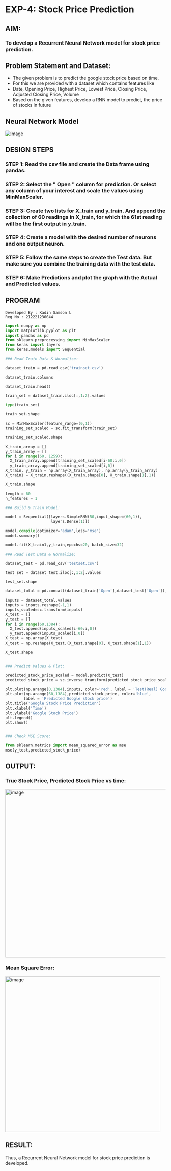 # EXP-4: Stock Price Prediction
## AIM:

### To develop a Recurrent Neural Network model for stock price prediction.

## Problem Statement and Dataset:

* The given problem is to predict the google stock price based on time.
* For this we are provided with a dataset which contains features like
* Date, Opening Price, Highest Price, Lowest Price, Closing Price, Adjusted Closing Price, Volume
* Based on the given features, develop a RNN model to predict, the price of stocks in future

## Neural Network Model
![image](https://github.com/Kadinsamson/rnn-stock-price-prediction/assets/94525955/b2cc336b-d4b3-444a-9445-0ae0538410f1)



## DESIGN STEPS

### STEP 1: Read the csv file and create the Data frame using pandas.
### STEP 2: Select the " Open " column for prediction. Or select any column of your interest and scale the values using MinMaxScaler.
### STEP 3: Create two lists for X_train and y_train. And append the collection of 60 readings in X_train, for which the 61st reading will be the first output in y_train.
### STEP 4: Create a model with the desired number of neurons and one output neuron.
### STEP 5: Follow the same steps to create the Test data. But make sure you combine the training data with the test data.
### STEP 6: Make Predictions and plot the graph with the Actual and Predicted values.

## PROGRAM
```
Developed By : Kadin Samson L
Reg No : 212221230044
```
```py
import numpy as np
import matplotlib.pyplot as plt
import pandas as pd
from sklearn.preprocessing import MinMaxScaler
from keras import layers
from keras.models import Sequential

### Read Train Data & Normalize:

dataset_train = pd.read_csv('trainset.csv')

dataset_train.columns

dataset_train.head()

train_set = dataset_train.iloc[:,1:2].values

type(train_set)

train_set.shape

sc = MinMaxScaler(feature_range=(0,1))
training_set_scaled = sc.fit_transform(train_set)

training_set_scaled.shape

X_train_array = []
y_train_array = []
for i in range(60, 1259):
  X_train_array.append(training_set_scaled[i-60:i,0])
  y_train_array.append(training_set_scaled[i,0])
X_train, y_train = np.array(X_train_array), np.array(y_train_array)
X_train1 = X_train.reshape((X_train.shape[0], X_train.shape[1],1))

X_train.shape

length = 60
n_features = 1

### Build & Train Model:

model = Sequential([layers.SimpleRNN(50,input_shape=(60,1)),
                    layers.Dense(1)])

model.compile(optimizer='adam',loss='mse')
model.summary()

model.fit(X_train1,y_train,epochs=20, batch_size=32)

### Read Test Data & Normalize:

dataset_test = pd.read_csv('testset.csv')

test_set = dataset_test.iloc[:,1:2].values

test_set.shape

dataset_total = pd.concat((dataset_train['Open'],dataset_test['Open']),axis=0)

inputs = dataset_total.values
inputs = inputs.reshape(-1,1)
inputs_scaled=sc.transform(inputs)
X_test = []
y_test = []
for i in range(60,1384):
  X_test.append(inputs_scaled[i-60:i,0])
  y_test.append(inputs_scaled[i,0])
X_test = np.array(X_test)
X_test = np.reshape(X_test,(X_test.shape[0], X_test.shape[1],1))

X_test.shape


### Predict Values & Plot:

predicted_stock_price_scaled = model.predict(X_test)
predicted_stock_price = sc.inverse_transform(predicted_stock_price_scaled)

plt.plot(np.arange(0,1384),inputs, color='red', label = 'Test(Real) Google stock price')
plt.plot(np.arange(60,1384),predicted_stock_price, color='blue', 
		label = 'Predicted Google stock price')
plt.title('Google Stock Price Prediction')
plt.xlabel('Time')
plt.ylabel('Google Stock Price')
plt.legend()
plt.show()


### Check MSE Score:

from sklearn.metrics import mean_squared_error as mse
mse(y_test,predicted_stock_price)
```

## OUTPUT:

### True Stock Price, Predicted Stock Price vs time:

<img width="526" alt="image" src="https://github.com/Monisha-11/rnn-stock-price-prediction/assets/93427240/7fe08c59-28bb-423d-b4ad-43e1e4a59917">


### Mean Square Error:

<img width="487" alt="image" src="https://github.com/Monisha-11/rnn-stock-price-prediction/assets/93427240/2847eaf6-9546-4b3a-9bce-a71a0a9cda2b">


## RESULT:

Thus, a Recurrent Neural Network model for stock price prediction is developed.
